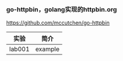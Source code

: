 ### go-httpbin，golang实现的httpbin.org
https://github.com/mccutchen/go-httpbin

|实验|简介|
|---|---|
|lab001|example|